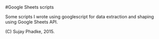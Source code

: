 #Google Sheets scripts

Some scripts I wrote using googlescript for data extraction and shaping using Google Sheets API.

(C) Sujay Phadke, 2015.
